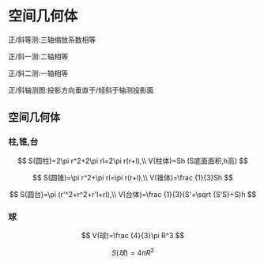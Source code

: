 # 空间几何体

正/斜等测:三轴缩放系数相等

正/斜一测:二轴相等

正/斜二测:一轴相等

正/斜轴测图:投影方向垂直于/倾斜于轴测投影面



## 空间几何体

### 柱,锥,台

$$
S(圆柱)=2\pi r^2+2\pi rl=2\pi r(r+l),\\
V(柱体)=Sh (S底面面积,h高)
$$

$$
S(圆锥)=\pi r^2+\pi rl=\pi r(r+l),\\
V(锥体)=\frac {1}{3}Sh
$$

$$
S(圆台)=\pi (r'^2+r^2+r'l+rl),\\
V(台体)=\frac {1}{3}(S'+\sqrt {S'S}+S)h
$$

### 球

$$
V(球)=\frac {4}{3}\pi R^3
$$

$$
S(球)=4\pi R^2
$$

